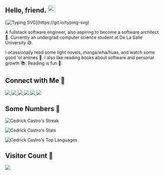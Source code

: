 ## Hello, friend. <img src="https://media.giphy.com/media/hvRJCLFzcasrR4ia7z/giphy.gif" height="24px" />

[![Typing SVG](https://readme-typing-svg.herokuapp.com?color=%23FF6E96&width=300&height=30&lines=The+name's+Cedrick;A+lifelong+learner;A+functional+programmer;A+pragmatist;A+hobbyist;)](https://git.io/typing-svg)

A fullstack software engineer, also aspiring to become a software architect 🌱. Currently an undergrad computer science student at De La Salle University 😅.

I ocassionally read some light novels, manga/wha/huas, and watch some good 'ol animes 🙌. I also like reading books about software and personal growth 📚. Reading is fun 🥲.

## Connect with Me 🤝
<section>
  <a href="https://www.linkedin.com/in/cedrick-castro/" target="_blank" ref="noopener noreferrer">
    <img src="https://img.shields.io/badge/linkedin-%230077B5.svg?&style=for-the-badge&logo=linkedin&logoColor=white"/>
  </a>
  <a href="https://mail.google.com/mail/u/0/?view=cm&fs=1&to=cedi.castro@gmail.com&tf=1" target="_blank" ref="noopener noreferrer">
    <img src="https://img.shields.io/badge/gmail-%23D44638.svg?&style=for-the-badge&logo=gmail&logoColor=white"/>
  </a>
  <a href="https://twitter.com/cedrick_dev" target="_blank" ref="noopener noreferrer">
    <img src="https://img.shields.io/badge/twitter-%2300ACEE.svg?&style=for-the-badge&logo=twitter&logoColor=white"/>
  </a>
  <a href="https://www.instagram.com/munting.prinsipe/" target="_blank" ref="noopener noreferrer">
    <img src="https://img.shields.io/badge/instagram-%23E4405F.svg?&style=for-the-badge&logo=instagram&logoColor=white"/>
  </a>
  <a href="https://www.facebook.com/gwaponglapiscian" target="_blank" ref="noopener noreferrer">
    <img src="https://img.shields.io/badge/facebook-%233B5998.svg?&style=for-the-badge&logo=facebook&logoColor=white"/>
  </a>
  <a href="https://mail.google.com/mail/u/0/?view=cm&fs=1&to=cedrick@lyon.com.ph&tf=1" target="_blank" ref="noopener noreferrer">
    <img src="https://img.shields.io/badge/lyon-%23161519.svg?&style=for-the-badge&logo=gmail&logoColor=white"/>
  </a>
</section>

## Some Numbers 🧮
<section>
  <p>
    <img
      alt="Cedrick Castro's Streak"
      src="https://github-readme-streak-stats.herokuapp.com/?user=git-ced&theme=dracula&hide_border=true"
    />
  </p>

  <p>
    <img
      alt="Cedrick Castro's Stats"
      src="https://github-readme-stats.vercel.app/api?username=git-ced&count_private=true&show_icons=true&theme=dracula&include_all_commits=true&hide=stars&hide_border=true"
    />
  </p>

  <p>
    <img
      alt="Cedrick Castro's Top Languages"
      src="https://github-readme-stats.vercel.app/api/top-langs/?username=git-ced&layout=compact&theme=dracula&hide_border=true&card_width=440"
    />
  </p>
</section>

## Visitor Count 👀
<section>
  <img src="https://profile-counter.glitch.me/git-ced/count.svg" />
</section>
